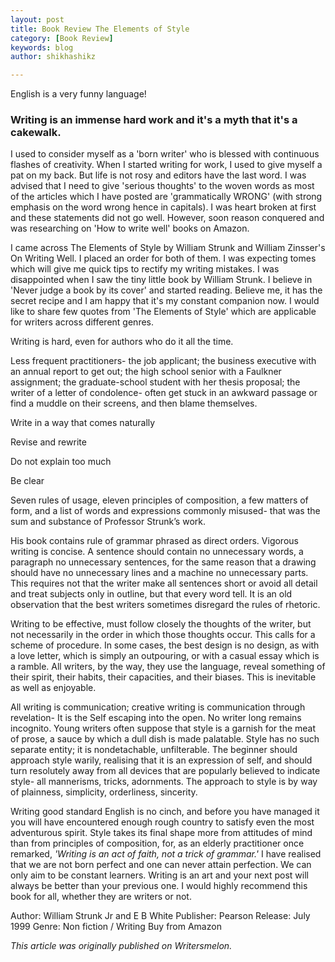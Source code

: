 ```yaml
---
layout: post
title: Book Review The Elements of Style
category: [Book Review]
keywords: blog
author: shikhashikz

---
```


English is a very funny language!

### Writing is an immense hard work and it's a myth that it's a cakewalk. ### 

I used to consider myself as a 'born writer' who is blessed with continuous flashes of creativity. When I started writing for work, I used to give myself a pat on my back. But life is not rosy and editors have the last word. I was advised that I need to give 'serious thoughts' to the woven words as most of the articles which I have posted are 'grammatically WRONG' (with strong emphasis on the word wrong hence in capitals). I was heart broken at first and these statements did not go well. However, soon reason conquered and was researching on 'How to write well' books on Amazon. 

I came across The Elements of Style by William Strunk and William Zinsser's On Writing Well. I placed an order for both of them. I was expecting tomes which will give me quick tips to rectify my writing mistakes. I was disappointed when I saw the tiny little book by William Strunk. I believe in 'Never judge a book by its cover' and started reading. Believe me, it has the secret recipe and I am happy that it's my constant companion now. I would like to share few quotes from 'The Elements of Style' which are applicable for writers across different genres. 

Writing is hard, even for authors who do it all the time. 

Less frequent practitioners- the job applicant; the business executive with an annual report to get out; the high school senior with a Faulkner assignment; the graduate-school student with her thesis proposal; the writer of a letter of condolence- often get stuck in an awkward passage or find a muddle on their screens, and then blame themselves. 

Write in a way that comes naturally 

Revise and rewrite 

Do not explain too much 

Be clear 

Seven rules of usage, eleven principles of composition, a few matters of form, and a list of words and expressions commonly misused- that was the sum and substance of Professor Strunk’s work. 

His book contains rule of grammar phrased as direct orders. Vigorous writing is concise. A sentence should contain no unnecessary words, a paragraph no unnecessary sentences, for the same reason that a drawing should have no unnecessary lines and a machine no unnecessary parts. This requires not that the writer make all sentences short or avoid all detail and treat subjects only in outline, but that every word tell. It is an old observation that the best writers sometimes disregard the rules of rhetoric. 

Writing to be effective, must follow closely the thoughts of the writer, but not necessarily in the order in which those thoughts occur. This calls for a scheme of procedure. In some cases, the best design is no design, as with a love letter, which is simply an outpouring, or with a casual essay which is a ramble. All writers, by the way, they use the language, reveal something of their spirit, their habits, their capacities, and their biases. This is inevitable as well as enjoyable. 

All writing is communication; creative writing is communication through revelation- It is the Self escaping into the open. No writer long remains incognito. Young writers often suppose that style is a garnish for the meat of prose, a sauce by which a dull dish is made palatable. Style has no such separate entity; it is nondetachable, unfilterable. The beginner should approach style warily, realising that it is an expression of self, and should turn resolutely away from all devices that are popularly believed to indicate style- all mannerisms, tricks, adornments. The approach to style is by way of plainness, simplicity, orderliness, sincerity. 

Writing good standard English is no cinch, and before you have managed it you will have encountered enough rough country to satisfy even the most adventurous spirit. Style takes its final shape more from attitudes of mind than from principles of composition, for, as an elderly practitioner once remarked, *'Writing is an act of faith, not a trick of grammar.'* I have realised that we are not born perfect and one can never attain perfection. We can only aim to be constant learners. Writing is an art and your next post will always be better than your previous one. I would highly recommend this book for all, whether they are writers or not. 

Author: William Strunk Jr and E B White Publisher: Pearson Release: July 1999 Genre: Non fiction / Writing Buy from Amazon

*This article was originally published on Writersmelon.*
